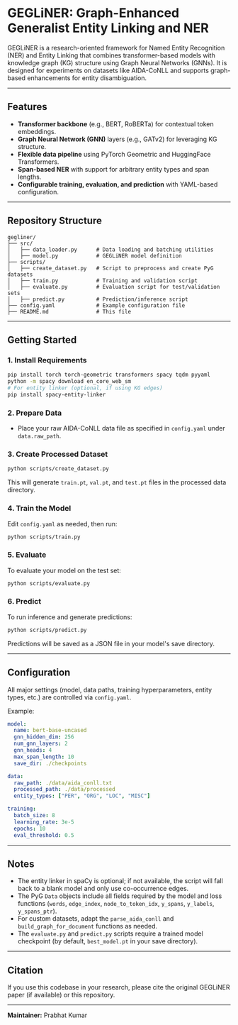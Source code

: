 # GEGLiNER: Graph-Enhanced Generalist Entity Linking and NER

GEGLiNER is a research-oriented framework for Named Entity Recognition (NER) and Entity Linking that combines transformer-based models with knowledge graph (KG) structure using Graph Neural Networks (GNNs). It is designed for experiments on datasets like AIDA-CoNLL and supports graph-based enhancements for entity disambiguation.

---

## Features

- **Transformer backbone** (e.g., BERT, RoBERTa) for contextual token embeddings.
- **Graph Neural Network (GNN)** layers (e.g., GATv2) for leveraging KG structure.
- **Flexible data pipeline** using PyTorch Geometric and HuggingFace Transformers.
- **Span-based NER** with support for arbitrary entity types and span lengths.
- **Configurable training, evaluation, and prediction** with YAML-based configuration.

---

## Repository Structure

```
gegliner/
├── src/
│   ├── data_loader.py      # Data loading and batching utilities
│   ├── model.py            # GEGLiNER model definition
├── scripts/
│   ├── create_dataset.py   # Script to preprocess and create PyG datasets
│   ├── train.py            # Training and validation script
│   ├── evaluate.py         # Evaluation script for test/validation sets
│   ├── predict.py          # Prediction/inference script
├── config.yaml             # Example configuration file
├── README.md               # This file
```

---

## Getting Started

### 1. Install Requirements

```bash
pip install torch torch-geometric transformers spacy tqdm pyyaml
python -m spacy download en_core_web_sm
# For entity linker (optional, if using KG edges)
pip install spacy-entity-linker
```

### 2. Prepare Data

- Place your raw AIDA-CoNLL data file as specified in `config.yaml` under `data.raw_path`.

### 3. Create Processed Dataset

```bash
python scripts/create_dataset.py
```

This will generate `train.pt`, `val.pt`, and `test.pt` files in the processed data directory.

### 4. Train the Model

Edit `config.yaml` as needed, then run:

```bash
python scripts/train.py
```

### 5. Evaluate

To evaluate your model on the test set:

```bash
python scripts/evaluate.py
```

### 6. Predict

To run inference and generate predictions:

```bash
python scripts/predict.py
```

Predictions will be saved as a JSON file in your model's save directory.

---

## Configuration

All major settings (model, data paths, training hyperparameters, entity types, etc.) are controlled via `config.yaml`.

Example:
```yaml
model:
  name: bert-base-uncased
  gnn_hidden_dim: 256
  num_gnn_layers: 2
  gnn_heads: 4
  max_span_length: 10
  save_dir: ./checkpoints

data:
  raw_path: ./data/aida_conll.txt
  processed_path: ./data/processed
  entity_types: ["PER", "ORG", "LOC", "MISC"]

training:
  batch_size: 8
  learning_rate: 3e-5
  epochs: 10
  eval_threshold: 0.5
```

---

## Notes

- The entity linker in spaCy is optional; if not available, the script will fall back to a blank model and only use co-occurrence edges.
- The PyG `Data` objects include all fields required by the model and loss functions (`words`, `edge_index`, `node_to_token_idx`, `y_spans`, `y_labels`, `y_spans_ptr`).
- For custom datasets, adapt the `parse_aida_conll` and `build_graph_for_document` functions as needed.
- The `evaluate.py` and `predict.py` scripts require a trained model checkpoint (by default, `best_model.pt` in your save directory).

---

## Citation

If you use this codebase in your research, please cite the original GEGLiNER paper (if available) or this repository.

---

**Maintainer:** Prabhat Kumar